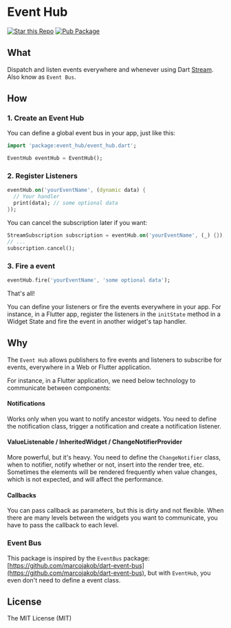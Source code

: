 # Event Hub

[![Star this Repo](https://img.shields.io/github/stars/zhanghuanchong/event_hub)](https://github.com/zhanghuanchong/event_hub)
[![Pub Package](https://img.shields.io/pub/v/event_hub.svg)](https://pub.dev/packages/event_hub)

## What

Dispatch and listen events everywhere and whenever using Dart [Stream](https://api.dartlang.org/stable/dart-async/Stream-class.html). Also know as `Event Bus`.

## How

### 1. Create an Event Hub

You can define a global event bus in your app, just like this:

```dart
import 'package:event_hub/event_hub.dart';

EventHub eventHub = EventHub();
```

### 2. Register Listeners

```dart
eventHub.on('yourEventName', (dynamic data) {
  // Your handler
  print(data); // some optional data
});
```

You can cancel the subscription later if you want:

```dart
StreamSubscription subscription = eventHub.on('yourEventName', (_) {});
// ...
subscription.cancel();
```

### 3. Fire a event

```dart
eventHub.fire('yourEventName', 'some optional data');
```

That's all!

You can define your listeners or fire the events everywhere in your app. For instance, in a Flutter app, register the listeners in the `initState` method in a Widget State and fire the event in another widget's tap handler.

## Why

The `Event Hub` allows publishers to fire events and listeners to subscribe for events, everywhere in a Web or Flutter application.

For instance, in a Flutter application, we need below technology to communicate between components:

#### Notifications

  Works only when you want to notify ancestor widgets. You need to define the notification class, trigger a notification and create a notification listener.
  
#### ValueListenable / InheritedWidget / ChangeNotifierProvider

  More powerful, but it's heavy. You need to define the `ChangeNotifier` class, when to notifier, notify whether or not, insert into the render tree, etc. Sometimes the elements will be rendered frequently when value changes, which is not expected, and will affect the performance.
  
#### Callbacks

  You can pass callback as parameters, but this is dirty and not flexible. When there are many levels between the widgets you want to communicate, you have to pass the callback to each level.

### Event Bus

This package is inspired by the `EventBus` package: [https://github.com/marcojakob/dart-event-bus](https://github.com/marcojakob/dart-event-bus), but with `EventHub`, you even don't need to define a event class.

## License
The MIT License (MIT)
